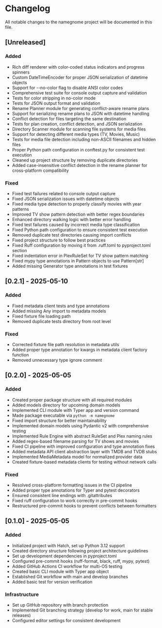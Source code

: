 # Changelog

All notable changes to the namegnome project will be documented in this file.

## [Unreleased]

### Added
- Rich diff renderer with color-coded status indicators and progress spinners
- Custom DateTimeEncoder for proper JSON serialization of datetime objects
- Support for --no-color flag to disable ANSI color codes
- Comprehensive test suite for console output capture and validation
- Tests for color stripping in no-color mode
- Tests for JSON output format and validation
- Rename Planner module for generating conflict-aware rename plans
- Support for serializing rename plans to JSON with datetime handling
- Conflict detection for files targeting the same destination
- Tests for plan creation, conflict detection, and JSON serialization
- Directory Scanner module for scanning file systems for media files
- Support for detecting different media types (TV, Movies, Music)
- Tests for media file detection including non-ASCII filenames and hidden files
- Proper Python path configuration in conftest.py for consistent test execution
- Cleaned up project structure by removing duplicate directories
- Added case-insensitive conflict detection in the rename planner for cross-platform compatibility

### Fixed
- Fixed test failures related to console output capture
- Fixed JSON serialization issues with datetime objects
- Fixed media type detection to properly classify movies with year patterns
- Improved TV show pattern detection with better regex boundaries
- Enhanced directory walking logic with better error handling
- Fixed test failures caused by incorrect media type classification
- Fixed Python path configuration to ensure consistent test execution
- Removed duplicate test directories causing import conflicts
- Fixed project structure to follow best practices
- Fixed Ruff configuration by moving it from .ruff.toml to pyproject.toml section
- Fixed indentation error in PlexRuleSet for TV show pattern matching
- Fixed mypy type annotations in Pattern objects to use Pattern[str]
- Added missing Generator type annotations in test fixtures

## [0.2.1] - 2025-05-10

### Added
- Fixed metadata client tests and type annotations
- Added missing Any import to metadata models
- Fixed fixture file loading path
- Removed duplicate tests directory from root level

### Fixed
- Corrected fixture file path resolution in metadata utils
- Added proper type annotation for kwargs in metadata client factory function
- Removed unnecessary type ignore comment

## [0.2.0] - 2025-05-05

### Added
- Created proper package structure with all required modules
- Added models directory for upcoming domain models
- Implemented CLI module with Typer app and version command
- Made package executable via `python -m namegnome`
- Fixed import structure for better maintainability
- Implemented domain models using Pydantic v2 with comprehensive testing
- Implemented Rule Engine with abstract RuleSet and Plex naming rules
- Added regex-based filename parsing for TV shows and movies
- Fixed CI pipeline with improved configuration and type annotation fixes
- Added metadata API client abstraction layer with TMDB and TVDB stubs
- Implemented MediaMetadata model for normalized provider data
- Created fixture-based metadata clients for testing without network calls

### Fixed
- Resolved cross-platform formatting issues in the CI pipeline
- Added proper type annotations for Typer and pytest decorators
- Ensured consistent line endings with .gitattributes
- Fixed ruff configuration to work correctly in pre-commit hooks
- Restructured pre-commit hooks to prevent conflicts between formatters

## [0.1.0] - 2025-05-05

### Added
- Initialized project with Hatch, set up Python 3.12 support
- Created directory structure following project architecture guidelines
- Set up development dependencies in pyproject.toml
- Configured pre-commit hooks (ruff-format, black, ruff, mypy, pytest)
- Added GitHub Actions CI workflow for multi-OS testing
- Created basic CLI module with Typer app object
- Established Git workflow with main and develop branches
- Added basic test for version verification

### Infrastructure
- Set up GitHub repository with branch protection
- Implemented Git branching strategy (develop for work, main for stable releases)
- Configured editor settings for consistent development 